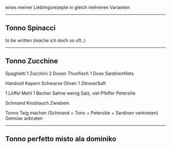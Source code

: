 
eines meiner Lieblingsrezepte in gleich mehreren Varianten

---

## Tonno Spinacci

to be written (mache ich doch so oft..)

---
## Tonno Zucchine

Spaghetti
1 Zucchini
2 Dosen Thunfisch
1 Dose Sardinenfilets

Handvoll Kapern
Schwarze Oliven
1 Zitrone/Saft

1 Löffel Mehl
1 Becher Sahne
wenig Salz, viel Pfeffer
Petersilie

Schmand
Knoblauch Zwiebeln

Tonno Teig machen (Schmand + Tono + Petersilie + Sardinen verkneten)
Gemüse anbraten

---

## Tonno perfetto misto ala dominiko

